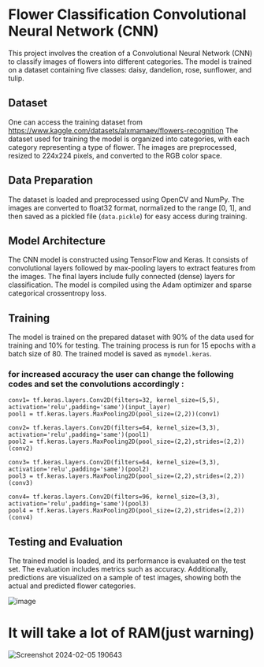 # Flower Classification Convolutional Neural Network (CNN)

This project involves the creation of a Convolutional Neural Network (CNN) to classify images of flowers into different categories. The model is trained on a dataset containing five classes: daisy, dandelion, rose, sunflower, and tulip.

## Dataset

One can access the training dataset from https://www.kaggle.com/datasets/alxmamaev/flowers-recognition
The dataset used for training the model is organized into categories, with each category representing a type of flower. The images are preprocessed, resized to 224x224 pixels, and converted to the RGB color space.

## Data Preparation

The dataset is loaded and preprocessed using OpenCV and NumPy. The images are converted to float32 format, normalized to the range [0, 1], and then saved as a pickled file (`data.pickle`) for easy access during training.

## Model Architecture

The CNN model is constructed using TensorFlow and Keras. It consists of convolutional layers followed by max-pooling layers to extract features from the images. The final layers include fully connected (dense) layers for classification. The model is compiled using the Adam optimizer and sparse categorical crossentropy loss.

## Training

The model is trained on the prepared dataset with 90% of the data used for training and 10% for testing. The training process is run for 15 epochs with a batch size of 80. The trained model is saved as `mymodel.keras`.
### for increased accuracy the user can change the following codes and set the convolutions accordingly :

```
conv1= tf.keras.layers.Conv2D(filters=32, kernel_size=(5,5), activation='relu',padding='same')(input_layer)
pool1 = tf.keras.layers.MaxPooling2D(pool_size=(2,2))(conv1)

conv2= tf.keras.layers.Conv2D(filters=64, kernel_size=(3,3), activation='relu',padding='same')(pool1)
pool2 = tf.keras.layers.MaxPooling2D(pool_size=(2,2),strides=(2,2))(conv2)

conv3= tf.keras.layers.Conv2D(filters=64, kernel_size=(3,3), activation='relu',padding='same')(pool2)
pool3 = tf.keras.layers.MaxPooling2D(pool_size=(2,2),strides=(2,2))(conv3)

conv4= tf.keras.layers.Conv2D(filters=96, kernel_size=(3,3), activation='relu',padding='same')(pool3)
pool4 = tf.keras.layers.MaxPooling2D(pool_size=(2,2),strides=(2,2))(conv4)
```


## Testing and Evaluation

The trained model is loaded, and its performance is evaluated on the test set. The evaluation includes metrics such as accuracy. Additionally, predictions are visualized on a sample of test images, showing both the actual and predicted flower categories.


![image](https://github.com/Poojan38380/Flower-Classification-Convolutional-Neural-Network/assets/119067163/dd2d2e30-f902-43b4-ac45-37dad4c68513)

# It will take a lot of RAM(just warning)
![Screenshot 2024-02-05 190643](https://github.com/Poojan38380/Flower-Classification-Convolutional-Neural-Network/assets/119067163/cf2d9bda-9836-4620-b800-c85c74f12f4a)

